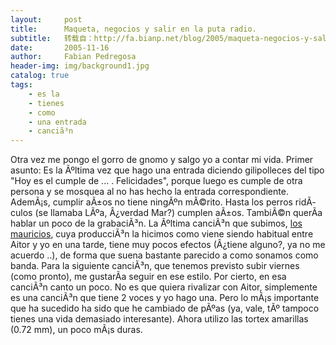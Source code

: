 ```yaml
---
layout:     post
title:      Maqueta, negocios y salir en la puta radio.
subtitle:   转载自：http://fa.bianp.net/blog/2005/maqueta-negocios-y-salir-en-la-puta-radio/
date:       2005-11-16
author:     Fabian Pedregosa
header-img: img/background1.jpg
catalog: true
tags:
    - es la
    - tienes
    - como
    - una entrada
    - canciã³n
---
```


Otra vez me pongo el gorro de gnomo y salgo yo a contar mi vida. Primer
asunto: Es la Ãºltima vez que hago una entrada diciendo gilipolleces del
tipo "Hoy es el cumple de ... . Felicidades", porque luego es cumple de
otra persona y se mosquea al no has hecho la entrada correspondiente.
AdemÃ¡s, cumplir aÃ±os no tiene ningÃºn mÃ©rito. Hasta los perros
ridÃ­culos (se llamaba LÃºa, Â¿verdad Mar?) cumplen aÃ±os. TambiÃ©n
querÃ­a hablar un poco de la grabaciÃ³n. La Ãºltima canciÃ³n que
subimos, [los mauricios](http://losmauricios.net/canciones/losmauricios.mp3), cuya producciÃ³n la hicimos como viene siendo
habitual entre Aitor y yo en una tarde, tiene muy pocos efectos (Â¿tiene
alguno?, ya no me acuerdo ..), de forma que suena bastante parecido a
como sonamos como banda. Para la siguiente canciÃ³n, que tenemos
previsto subir viernes (como pronto), me gustarÃ­a seguir en ese estilo.
Por cierto, en esa canciÃ³n canto un poco. No es que quiera rivalizar
con Aitor, simplemente es una canciÃ³n que tiene 2 voces y yo hago una.
Pero lo mÃ¡s importante que ha sucedido ha sido que he cambiado de pÃºas
(ya, vale, tÃº tampoco tienes una vida demasiado interesante). Ahora
utilizo las tortex amarillas (0.72 mm), un poco mÃ¡s duras.
